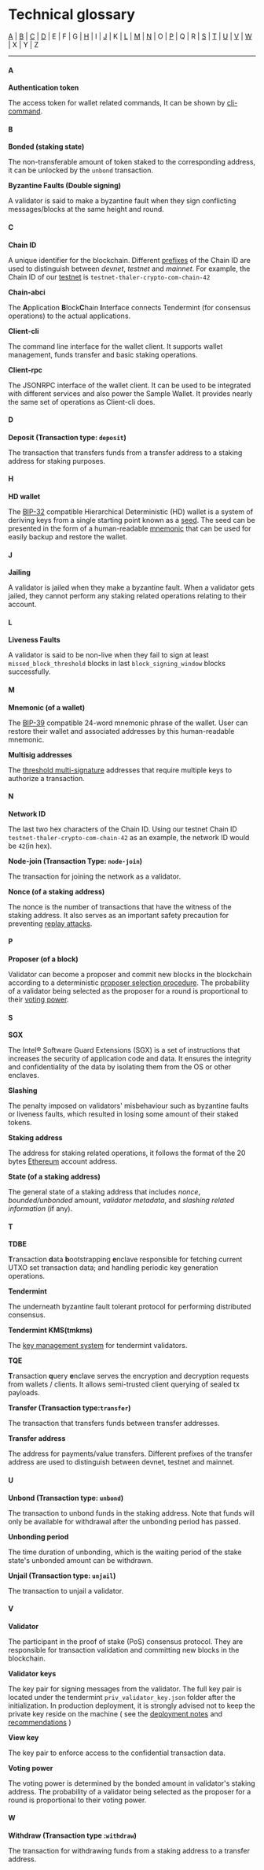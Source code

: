 # Technical glossary

[A](#a) | [B](#b) | [C](#c) | [D](#d) | E | F | G | [H](#h) | I | [J](#j) | K | [L](#l) | [M](#m) | [N](#n) | O | [P](#p) | Q | R | [S](#s) | [T](#t) | [U](#u) | [V](#v) | [W](#w) | X | Y | Z

---

#### A

**Authentication token**

The access token for wallet related commands, It can be shown by [cli-command](../wallets/client-cli.md#wallet-auth-token-show-the-authentication-token).

#### B

**Bonded (staking state)**

The non-transferable amount of token staked to the corresponding address, it can be unlocked by the `unbond` transaction.

**Byzantine Faults (Double signing)**

A validator is said to make a byzantine fault when they sign conflicting messages/blocks at the same height and round.

#### C

**Chain ID**

A unique identifier for the blockchain. Different [prefixes](./chain-id-and-network-id.md#chain-id) of the Chain ID are used to distinguish between _devnet_, _testnet_ and _mainnet_. For example, the Chain ID of our [testnet](./thaler-testnet.md) is `testnet-thaler-crypto-com-chain-42`

**Chain-abci**

The **A**pplication **B**lock**C**hain **I**nterface connects Tendermint (for consensus operations) to the actual applications.

**Client-cli**

The command line interface for the wallet client. It supports wallet management, funds transfer and basic staking operations.

**Client-rpc**

The JSONRPC interface of the wallet client. It can be used to be integrated with different services and also power the Sample Wallet. It provides nearly the same set of operations as Client-cli does.

#### D

**Deposit (Transaction type: `deposit`)**

The transaction that transfers funds from a transfer address to a staking address for staking purposes.

#### H

**HD wallet**

The [BIP-32](https://github.com/bitcoin/bips/blob/master/bip-0032.mediawiki) compatible Hierarchical Deterministic (HD) wallet is a system of deriving keys from a single starting point known as a [seed](https://en.bitcoin.it/wiki/Seed_phrase). The seed can be presented in the form of a human-readable [mnemonic](#m) that can be used for easily backup and restore the wallet.

#### J

**Jailing**

A validator is jailed when they make a byzantine fault. When a validator gets jailed, they cannot perform any staking related operations relating to their account.

#### L

**Liveness Faults**

A validator is said to be non-live when they fail to sign at least `missed_block_threshold` blocks in last `block_signing_window` blocks successfully.

#### M

**Mnemonic (of a wallet)**

The [BIP-39](https://github.com/bitcoin/bips/blob/master/bip-0039.mediawiki) compatible 24-word mnemonic phrase of the wallet. User can restore their wallet and associated addresses by this human-readable mnemonic.

**Multisig addresses**

The [threshold multi-signature](https://blockstream.com/2019/02/18/en-musig-a-new-multisignature-standard/) addresses that require multiple keys to authorize a transaction.

#### N

**Network ID**

The last two hex characters of the Chain ID. Using our testnet Chain ID `testnet-thaler-crypto-com-chain-42` as an example, the network ID would be `42`(in hex).

**Node-join (Transaction Type: `node-join`)**

The transaction for joining the network as a validator.

**Nonce (of a staking address)**

The nonce is the number of transactions that have the witness of the staking address. It also serves as an important safety precaution for preventing [replay attacks](https://en.wikipedia.org/wiki/Replay_attack).

#### P

**Proposer (of a block)**

Validator can become a proposer and commit new blocks in the blockchain according to a deterministic [proposer selection procedure](https://docs.tendermint.com/master/spec/reactors/consensus/proposer-selection.html). The probability of a validator being selected as the proposer for a round is proportional to their [voting power](#v).

#### S

**SGX**

The Intel® Software Guard Extensions (SGX) is a set of instructions that increases the security of application code and data. It ensures the integrity and confidentiality of the data by isolating them from the OS or other enclaves.

**Slashing**

The penalty imposed on validators' misbehaviour such as byzantine faults or liveness faults, which resulted in losing some amount of their staked tokens.

**Staking address**

The address for staking related operations, it follows the format of the 20 bytes [Ethereum](https://en.wikipedia.org/wiki/Ethereum#Addresses) account address.

**State (of a staking address)**

The general state of a staking address that includes _nonce_, _bounded/unbonded_ amount, _validator metadata_, and _slashing related information_ (if any).

#### T

**TDBE**

**T**ransaction **d**ata **b**ootstrapping **e**nclave responsible for fetching current UTXO set transaction data; and handling periodic key generation operations.

**Tendermint**

The underneath byzantine fault tolerant protocol for performing distributed consensus.

**Tendermint KMS(tmkms)**

The [key management system](https://github.com/iqlusioninc/tmkms) for tendermint validators.

**TQE**

**T**ransaction **q**uery **e**nclave serves the encryption and decryption requests from wallets / clients. It allows semi-trusted client querying of sealed tx payloads.

**Transfer (Transaction type:`transfer`)**

The transaction that transfers funds between transfer addresses.

**Transfer address**

The address for payments/value transfers. Different prefixes of the transfer address are used to distinguish between devnet, testnet and mainnet.

#### U

**Unbond (Transaction type: `unbond`)**

The transaction to unbond funds in the staking address. Note that funds will only be available for withdrawal after the unbonding period has passed.

**Unbonding period**

The time duration of unbonding, which is the waiting period of the stake state's unbonded amount can be withdrawn.

**Unjail (Transaction type: `unjail`)**

The transaction to unjail a validator.

#### V

**Validator**

The participant in the proof of stake (PoS) consensus protocol. They are responsible for transaction validation and committing new blocks in the blockchain.

**Validator keys**

The key pair for signing messages from the validator. The full key pair is located under the tendermint `priv_validator_key.json` folder after the initialization. In production deployment, it is strongly advised not to keep the private key reside on the machine ( see the [deployment notes](./notes-on-production-deployment.md) and [recommendations](https://github.com/iqlusioninc/tmkms#hardware-security-modules-recommended) )

**View key**

The key pair to enforce access to the confidential transaction data.

**Voting power**

The voting power is determined by the bonded amount in validator's staking address. The probability of a validator being selected as the proposer for a round is proportional to their voting power.

#### W

**Withdraw (Transaction type :`withdraw`)**

The transaction for withdrawing funds from a staking address to a transfer address.
